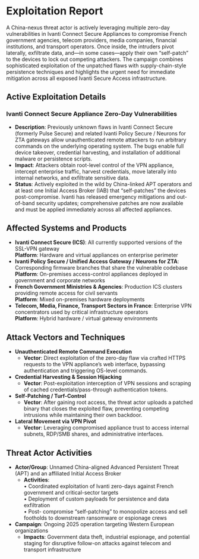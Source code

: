 # Exploitation Report

A China-nexus threat actor is actively leveraging multiple zero-day vulnerabilities in Ivanti Connect Secure Appliances to compromise French government agencies, telecom providers, media companies, financial institutions, and transport operators. Once inside, the intruders pivot laterally, exfiltrate data, and—in some cases—apply their own “self-patch” to the devices to lock out competing attackers. The campaign combines sophisticated exploitation of the unpatched flaws with supply-chain-style persistence techniques and highlights the urgent need for immediate mitigation across all exposed Ivanti Secure Access infrastructure.

## Active Exploitation Details

### Ivanti Connect Secure Appliance Zero-Day Vulnerabilities
- **Description**: Previously unknown flaws in Ivanti Connect Secure (formerly Pulse Secure) and related Ivanti Policy Secure / Neurons for ZTA gateways allow unauthenticated remote attackers to run arbitrary commands on the underlying operating system. The bugs enable full device takeover, credential harvesting, and installation of additional malware or persistence scripts.
- **Impact**: Attackers obtain root-level control of the VPN appliance, intercept enterprise traffic, harvest credentials, move laterally into internal networks, and exfiltrate sensitive data.
- **Status**: Actively exploited in the wild by China-linked APT operators and at least one Initial Access Broker (IAB) that “self-patches” the devices post-compromise. Ivanti has released emergency mitigations and out-of-band security updates; comprehensive patches are now available and must be applied immediately across all affected appliances.

## Affected Systems and Products

- **Ivanti Connect Secure (ICS)**: All currently supported versions of the SSL-VPN gateway  
  **Platform**: Hardware and virtual appliances on enterprise perimeter
- **Ivanti Policy Secure / Unified Access Gateway / Neurons for ZTA**: Corresponding firmware branches that share the vulnerable codebase  
  **Platform**: On-premises access-control appliances deployed in government and corporate networks
- **French Government Ministries & Agencies**: Production ICS clusters providing remote access for civil servants  
  **Platform**: Mixed on-premises hardware deployments
- **Telecom, Media, Finance, Transport Sectors in France**: Enterprise VPN concentrators used by critical infrastructure operators  
  **Platform**: Hybrid hardware / virtual gateway environments

## Attack Vectors and Techniques

- **Unauthenticated Remote Command Execution**  
  - **Vector**: Direct exploitation of the zero-day flaw via crafted HTTPS requests to the VPN appliance’s web interface, bypassing authentication and triggering OS-level commands.
- **Credential Harvesting & Session Hijacking**  
  - **Vector**: Post-exploitation interception of VPN sessions and scraping of cached credentials/pass-through authentication tokens.
- **Self-Patching / Turf-Control**  
  - **Vector**: After gaining root access, the threat actor uploads a patched binary that closes the exploited flaw, preventing competing intrusions while maintaining their own backdoor.
- **Lateral Movement via VPN Pivot**  
  - **Vector**: Leveraging compromised appliance trust to access internal subnets, RDP/SMB shares, and administrative interfaces.

## Threat Actor Activities

- **Actor/Group**: Unnamed China-aligned Advanced Persistent Threat (APT) and an affiliated Initial Access Broker  
  - **Activities**:  
    • Coordinated exploitation of Ivanti zero-days against French government and critical-sector targets  
    • Deployment of custom payloads for persistence and data exfiltration  
    • Post- compromise “self-patching” to monopolize access and sell footholds to downstream ransomware or espionage crews
- **Campaign**: Ongoing 2025 operation targeting Western European organizations  
  - **Impacts**: Government data theft, industrial espionage, and potential staging for disruptive follow-on attacks against telecom and transport infrastructure